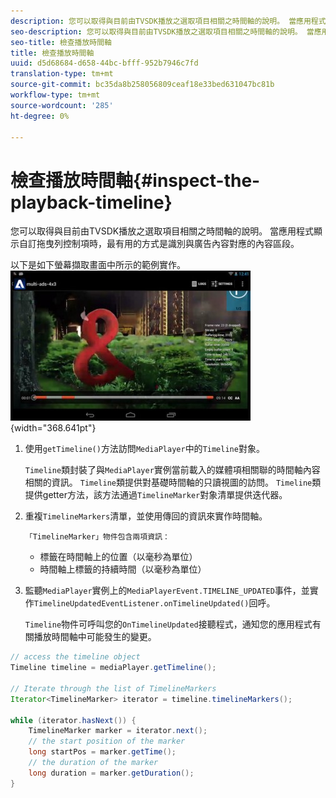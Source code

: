 ```yaml
---
description: 您可以取得與目前由TVSDK播放之選取項目相關之時間軸的說明。 當應用程式顯示自訂拖曳列控制項時，最有用的方式是識別與廣告內容對應的內容區段。
seo-description: 您可以取得與目前由TVSDK播放之選取項目相關之時間軸的說明。 當應用程式顯示自訂拖曳列控制項時，最有用的方式是識別與廣告內容對應的內容區段。
seo-title: 檢查播放時間軸
title: 檢查播放時間軸
uuid: d5d68684-d658-44bc-bfff-952b7946c7fd
translation-type: tm+mt
source-git-commit: bc35da8b258056809ceaf18e33bed631047bc81b
workflow-type: tm+mt
source-wordcount: '285'
ht-degree: 0%

---
```



# 檢查播放時間軸{#inspect-the-playback-timeline}

您可以取得與目前由TVSDK播放之選取項目相關之時間軸的說明。 當應用程式顯示自訂拖曳列控制項時，最有用的方式是識別與廣告內容對應的內容區段。

以下是如下螢幕擷取畫面中所示的範例實作。  ![](assets/inspect-playback.jpg){width=&quot;368.641pt&quot;}

1. 使用`getTimeline()`方法訪問`MediaPlayer`中的`Timeline`對象。

   `Timeline`類封裝了與`MediaPlayer`實例當前載入的媒體項相關聯的時間軸內容相關的資訊。 `Timeline`類提供對基礎時間軸的只讀視圖的訪問。 `Timeline`類提供getter方法，該方法通過`TimelineMarker`對象清單提供迭代器。

1. 重複`TimelineMarkers`清單，並使用傳回的資訊來實作時間軸。

       「TimelineMarker」物件包含兩項資訊：
   
   * 標籤在時間軸上的位置（以毫秒為單位）
   * 時間軸上標籤的持續時間（以毫秒為單位）

1. 監聽`MediaPlayer`實例上的`MediaPlayerEvent.TIMELINE_UPDATED`事件，並實作`TimelineUpdatedEventListener.onTimelineUpdated()`回呼。

   `Timeline`物件可呼叫您的`OnTimelineUpdated`接聽程式，通知您的應用程式有關播放時間軸中可能發生的變更。

```java
// access the timeline object 
Timeline timeline = mediaPlayer.getTimeline(); 
 
// Iterate through the list of TimelineMarkers 
Iterator<TimelineMarker> iterator = timeline.timelineMarkers(); 
 
while (iterator.hasNext()) { 
    TimelineMarker marker = iterator.next(); 
    // the start position of the marker 
    long startPos = marker.getTime(); 
    // the duration of the marker 
    long duration = marker.getDuration(); 
}
```
